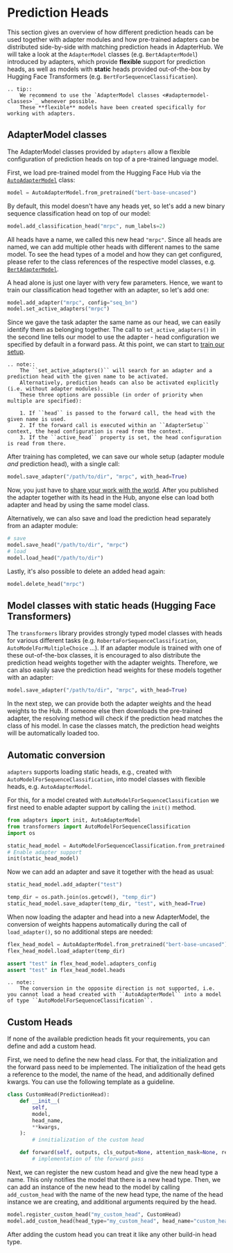 # Prediction Heads

This section gives an overview of how different prediction heads can be used together with adapter modules and how pre-trained adapters can be distributed side-by-side with matching prediction heads in AdapterHub.
We will take a look at the `AdapterModel` classes (e.g. `BertAdapterModel`) introduced by adapters, which provide **flexible** support for prediction heads, as well as models with **static** heads provided out-of-the-box by Hugging Face Transformers (e.g. `BertForSequenceClassification`).

```{eval-rst}
.. tip::
    We recommend to use the `AdapterModel classes <#adaptermodel-classes>`_ whenever possible. 
    These **flexible** models have been created specifically for working with adapters.
```

## AdapterModel classes

The AdapterModel classes provided by `adapters` allow a flexible configuration of prediction heads on top of a pre-trained language model.

First, we load pre-trained model from the Hugging Face Hub via the [`AutoAdapterModel`](adapters.AutoAdapterModel) class:
```python
model = AutoAdapterModel.from_pretrained("bert-base-uncased")
```

By default, this model doesn't have any heads yet, so let's add a new binary sequence classification head on top of our model:
```python
model.add_classification_head("mrpc", num_labels=2)
```
All heads have a name, we called this new head `"mrpc"`. Since all heads are named, we can add multiple other heads with different names to the same model.
To see the head types of a model and how they can get configured, please refer to the class references of the respective model classes, e.g. [`BertAdapterModel`](adapters.BertAdapterModel).

A head alone is just one layer with very few parameters. Hence, we want to train our classification head together with an adapter, so let's add one:
```python
model.add_adapter("mrpc", config="seq_bn")
model.set_active_adapters("mrpc")
```

Since we gave the task adapter the same name as our head, we can easily identify them as belonging together.
The call to `set_active_adapters()` in the second line tells our model to use the adapter - head configuration we specified by default in a forward pass.
At this point, we can start to [train our setup](training.md).

```{eval-rst}
.. note::
    The ``set_active_adapters()`` will search for an adapter and a prediction head with the given name to be activated.
    Alternatively, prediction heads can also be activated explicitly (i.e. without adapter modules).
    These three options are possible (in order of priority when multiple are specified):

    1. If ``head`` is passed to the forward call, the head with the given name is used.
    2. If the forward call is executed within an ``AdapterSetup`` context, the head configuration is read from the context.
    3. If the ``active_head`` property is set, the head configuration is read from there.
```

After training has completed, we can save our whole setup (adapter module _and_ prediction head), with a single call:
```python
model.save_adapter("/path/to/dir", "mrpc", with_head=True)
```

Now, you just have to [share your work with the world](./hub_contributing.md#add-your-pre-trained-adapter).
After you published the adapter together with its head in the Hub, anyone else can load both adapter and head by using the same model class.

Alternatively, we can also save and load the prediction head separately from an adapter module:

```python
# save
model.save_head("/path/to/dir", "mrpc")
# load
model.load_head("/path/to/dir")
```

Lastly, it's also possible to delete an added head again:

```python
model.delete_head("mrpc")
```

## Model classes with static heads (Hugging Face Transformers)

The `transformers` library provides strongly typed model classes with heads for various different tasks (e.g. `RobertaForSequenceClassification`, `AutoModelForMultipleChoice` ...).
If an adapter module is trained with one of these out-of-the-box classes, it is encouraged to also distribute the prediction head weights together with the adapter weights.
Therefore, we can also easily save the prediction head weights for these models together with an adapter:

```python
model.save_adapter("/path/to/dir", "mrpc", with_head=True)
```

In the next step, we can provide both the adapter weights and the head weights to the Hub.
If someone else then downloads the pre-trained adapter, the resolving method will check if the prediction head matches the class of his model.
In case the classes match, the prediction head weights will be automatically loaded too.

## Automatic conversion 
`adapters` supports loading static heads, e.g., created with `AutoModelForSequenceClassification`, into model classes with flexible heads, e.g. `AutoAdapterModel`.

For this, for a model created with `AutoModelForSequenceClassification` we first need to enable adapter support by calling the `init()` method.
```python
from adapters import init, AutoAdapterModel
from transformers import AutoModelForSequenceClassification
import os

static_head_model = AutoModelForSequenceClassification.from_pretrained("bert-base-uncased")
# Enable adapter support
init(static_head_model) 
```
Now we can add an adapter and save it together with the head as usual:
```python
static_head_model.add_adapter("test")

temp_dir = os.path.join(os.getcwd(), "temp_dir")
static_head_model.save_adapter(temp_dir, "test", with_head=True)
```
When now loading the adapter and head into a new AdapterModel, the conversion of weights happens automatically during the call of `load_adapter()`, so no additional steps are needed:

```python
flex_head_model = AutoAdapterModel.from_pretrained("bert-base-uncased")
flex_head_model.load_adapter(temp_dir)

assert "test" in flex_head_model.adapters_config
assert "test" in flex_head_model.heads
```

```{eval-rst}
.. note::
    The conversion in the opposite direction is not supported, i.e. you cannot load a head created with ``AutoAdapterModel`` into a model of type ``AutoModelForSequenceClassification``.
```

## Custom Heads
If none of the available prediction heads fit your requirements, you can define and add a custom head.

First, we need to define the new head class. For that, the initialization and the forward pass need to be implemented.
The initialization of the head gets a reference to the model, the name of the head, and additionally defined kwargs. 
You can use the following template as a guideline.
```python 
class CustomHead(PredictionHead):
    def __init__(
        self,
        model,
        head_name,
        **kwargs,
    ):
        # innitialization of the custom head

    def forward(self, outputs, cls_output=None, attention_mask=None, return_dict=False, **kwargs):
        # implementation of the forward pass
``` 


Next, we can register the new custom head and give the new head type a name. This only notifies
the model that there is a new head type. Then, we can add an instance of the new head to the model by
calling `add_custom_head` with the name of the new head type, the name of the head instance we are creating, and 
additional arguments required by the head.
```python
model.register_custom_head("my_custom_head", CustomHead)
model.add_custom_head(head_type="my_custom_head", head_name="custom_head", **kwargs)
```
After adding the custom head you can treat it like any other build-in head type.

